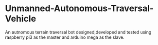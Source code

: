 # Unmanned-Autonomous-Traversal-Vehicle
An autnomous terrain traversal bot designed,developed and tested using raspberry pi3 as the master and arduino mega as the slave. 
